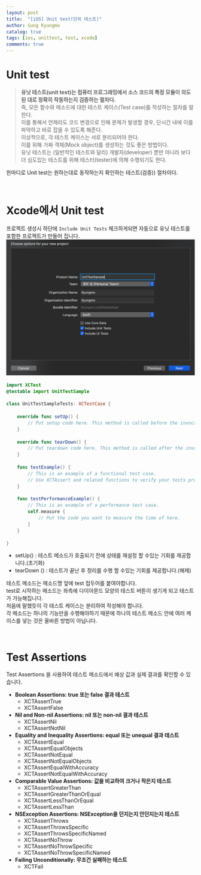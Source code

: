 ```yaml
---
layout: post
title:  "[iOS] Unit test(단위 테스트)"
author: Sung Kyungmo
catalog: true
tags: [ios, unittest, test, xcode]
comments: true
---
```

# Unit test
>**유닛 테스트(unit test)는 컴퓨터 프로그래밍에서 소스 코드의 특정 모듈이 의도된 대로 정확히 작동하는지 검증하는 절차다.**  
즉, 모든 함수와 메소드에 대한 테스트 케이스(Test case)를 작성하는 절차를 말한다.  
이를 통해서 언제라도 코드 변경으로 인해 문제가 발생할 경우, 단시간 내에 이를 파악하고 바로 잡을 수 있도록 해준다.  
이상적으로, 각 테스트 케이스는 서로 분리되어야 한다.  
이를 위해 가짜 객체(Mock object)를 생성하는 것도 좋은 방법이다.  
유닛 테스트는 (일반적인 테스트와 달리) 개발자(developer) 뿐만 아니라 보다 더 심도있는 테스트를 위해 테스터(tester)에 의해 수행되기도 한다.

한마디로 Unit test는 원하는대로 동작하는지 확인하는 테스트(검증)) 절차이다.  

<br>

# Xcode에서 Unit test
프로젝트 생성시 하단에 `Include Unit Tests` 체크하게되면 자동으로 유닛 테스트를 포함한 프로젝트가 만들어 집니다.  
![](/img/unittest/1.png)


```swift
import XCTest
@testable import UnitTestSample

class UnitTestSampleTests: XCTestCase {

    override func setUp() {
        // Put setup code here. This method is called before the invocation of each test method in the class.
    }

    override func tearDown() {
        // Put teardown code here. This method is called after the invocation of each test method in the class.
    }

    func testExample() {
        // This is an example of a functional test case.
        // Use XCTAssert and related functions to verify your tests produce the correct results.
    }

    func testPerformanceExample() {
        // This is an example of a performance test case.
        self.measure {
            // Put the code you want to measure the time of here.
        }
    }

}

```
- setUp() : 테스트 메소드가 호출되기 전에 상태를 재설정 할 수있는 기회를 제공합니다.(초기화)
- tearDown () : 테스트가 끝난 후 정리를 수행 할 수있는 기회를 제공합니다.(해제)

테스트 메소드는 메소드명 앞에 test 접두어를 붙여야합니다.  
test로 시작하는 메소드는 좌측에 다이아몬드 모양의 테스트 버튼이 생기게 되고 테스트가 가능해집니다.   
처음에 말했듯이 각 테스트 케이스는 분리하여 작성해야 합니다.  
각 메소드는 하나의 기능만을 수행해야하기 때문에 하나의 테스트 메소드 안에 여러 케이스를 넣는 것은 올바른 방법이 아닙니다.  

<br>

# Test Assertions
Test Assertions 을 사용하여 테스트 메소드에서 예상 값과 실제 결과를 확인할 수 있습니다.
- **Boolean Assertions: true 또는 false 결과 테스트**
  - XCTAssertTrue
  - XCTAssertFalse
- **Nil and Non-nil Assertions: nil 또는 non-nil 결과 테스트** 
  - XCTAssertNil
  - XCTAssertNotNil 
- **Equality and Inequality Assertions: equal 또는 unequal 결과 테스트**
  - XCTAssertEqual
  - XCTAssertEqualObjects
  - XCTAssertNotEqual
  - XCTAssertNotEqualObjects
  - XCTAssertEqualWithAccuracy
  - XCTAssertNotEqualWithAccuracy
- **Comparable Value Assertions: 값을 비교하여 크거나 작은지 테스트**
  - XCTAssertGreaterThan
  - XCTAssertGreaterThanOrEqual
  - XCTAssertLessThanOrEqual
  - XCTAssertLessThan
- **NSException Assertions: NSException을 던지는지 안던지는지 테스트**  
  - XCTAssertThrows
  - XCTAssertThrowsSpecific
  - XCTAssertThrowsSpecificNamed
  - XCTAssertNoThrow
  - XCTAssertNoThrowSpecific
  - XCTAssertNoThrowSpecificNamed
- **Failing Unconditionally: 무조건 실패하는 테스트**  
  - XCTFail
